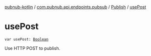 [pubnub-kotlin](../../index.md) / [com.pubnub.api.endpoints.pubsub](../index.md) / [Publish](index.md) / [usePost](./use-post.md)

# usePost

`var usePost: `[`Boolean`](https://kotlinlang.org/api/latest/jvm/stdlib/kotlin/-boolean/index.html)

Use HTTP POST to publish.

